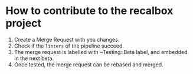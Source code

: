 # How to contribute to the recalbox project

1. Create a Merge Request with you changes.
2. Check if the `linters` of the pipeline succeed.
3. The merge request is labelled with ~Testing::Beta label, and embedded in the next beta.
4. Once tested, the merge request can be rebased and merged.